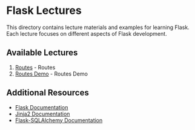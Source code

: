 # Flask Lectures

This directory contains lecture materials and examples for learning Flask. Each lecture focuses on different aspects of Flask development.

## Available Lectures

1. [Routes](routes.md) - Routes
2. [Routes Demo](routes-demo.md) - Routes Demo

## Additional Resources

* [Flask Documentation](https://flask.palletsprojects.com/)
* [Jinja2 Documentation](https://jinja.palletsprojects.com/)
* [Flask-SQLAlchemy Documentation](https://flask-sqlalchemy.palletsprojects.com/)

